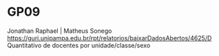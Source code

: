 # GP09

Jonathan Raphael | Matheus Sonego
https://guri.unipampa.edu.br/rpt/relatorios/baixarDadosAbertos/4625/D
Quantitativo de docentes por unidade/classe/sexo